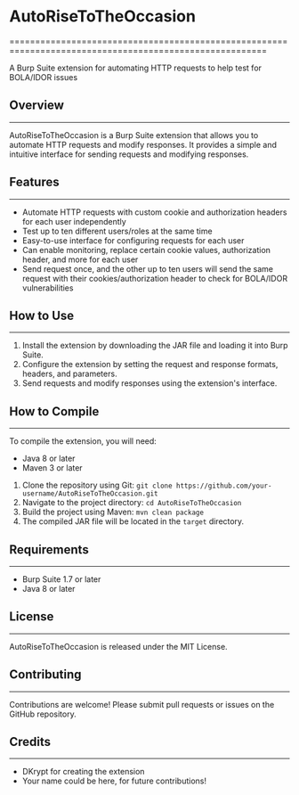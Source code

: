 #                                     AutoRiseToTheOccasion
========================================================================================================

A Burp Suite extension for automating HTTP requests to help test for BOLA/IDOR issues

## Overview
------------

AutoRiseToTheOccasion is a Burp Suite extension that allows you to automate HTTP requests and modify responses. It provides a simple and intuitive interface for sending requests and modifying responses.

## Features
------------

* Automate HTTP requests with custom cookie and authorization headers for each user independently
* Test up to ten different users/roles at the same time
* Easy-to-use interface for configuring requests for each user
* Can enable monitoring, replace certain cookie values, authorization header, and more for each user
* Send request once, and the other up to ten users will send the same request with their cookies/authorization header to check for BOLA/IDOR vulnerabilities

## How to Use
--------------

1. Install the extension by downloading the JAR file and loading it into Burp Suite.
2. Configure the extension by setting the request and response formats, headers, and parameters.
3. Send requests and modify responses using the extension's interface.

## How to Compile
-----------------

To compile the extension, you will need:

* Java 8 or later
* Maven 3 or later

1. Clone the repository using Git: `git clone https://github.com/your-username/AutoRiseToTheOccasion.git`
2. Navigate to the project directory: `cd AutoRiseToTheOccasion`
3. Build the project using Maven: `mvn clean package`
4. The compiled JAR file will be located in the `target` directory.

## Requirements
------------

* Burp Suite 1.7 or later
* Java 8 or later

## License
-------

AutoRiseToTheOccasion is released under the MIT License.

## Contributing
------------

Contributions are welcome! Please submit pull requests or issues on the GitHub repository.

## Credits
--------

* DKrypt for creating the extension
* Your name could be here, for future contributions!